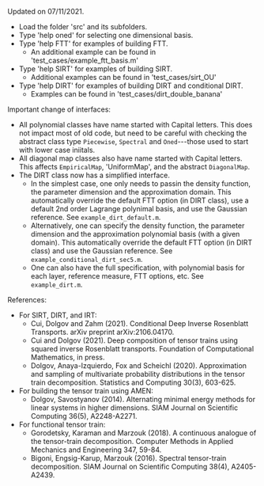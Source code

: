 
Updated on 07/11/2021. 

* Load the folder 'src' and its subfolders. 
* Type 'help oned' for selecting one dimensional basis.
* Type 'help FTT' for examples of building FTT. 
    * An additional example can be found in 'test_cases/example_ftt_basis.m'
* Type 'help SIRT' for examples of building SIRT. 
    * Additional examples can be found in 'test_cases/sirt_OU'
* Type 'help DIRT' for examples of building DIRT and conditional DIRT. 
    * Examples can be found in 'test_cases/dirt_double_banana'

Important change of interfaces:
* All polynomial classes have name started with Capital letters. This does not impact most of old code, but need to be careful with checking the abstract class type `Piecewise`, `Spectral` and `Oned`---those used to start with lower case iniitals.
* All diagonal map classes also have name started with Capital letters. This affects `EmpiricalMap`, 'UniformMap', and the abstract `DiagonalMap`.
* The DIRT class now has a simplified interface. 
    * In the simplest case, one only needs to passin the density function, the parameter dimension and the approximation domain. This automatically override the default FTT option (in DIRT class), use a default 2nd order Lagrange polynimal basis, and use the Gaussian reference. See `example_dirt_default.m`.
    * Alternatively, one can specify the density function, the parameter dimension and the approximation polynomial basis (with a given domain). This automatically override the default FTT option (in DIRT class) and use the Gaussian reference. See `example_conditional_dirt_sec5.m`.
    * One can also have the full specification, with polynomial basis for each layer, reference measure, FTT options, etc.  See `example_dirt.m`.

References: 
* For SIRT, DIRT, and IRT: 
    * Cui, Dolgov and Zahm (2021). Conditional Deep Inverse Rosenblatt Transports. arXiv preprint arXiv:2106.04170.
    * Cui and Dolgov (2021). Deep composition of tensor trains using squared inverse Rosenblatt transports. Foundation of Computational Mathematics, in press. 
    * Dolgov, Anaya-Izquierdo, Fox and Scheichl (2020). Approximation and sampling of multivariate probability distributions in the tensor train decomposition. Statistics and Computing 30(3), 603-625.
* For building the tensor train using AMEN:
    * Dolgov, Savostyanov (2014). Alternating minimal energy methods for linear systems in higher dimensions. SIAM Journal on Scientific Computing 36(5), A2248-A2271.
* For functional tensor train:
    * Gorodetsky, Karaman and Marzouk (2018). A continuous analogue of the tensor-train decomposition. Computer Methods in Applied Mechanics and Engineering 347, 59-84.
    * Bigoni, Engsig-Karup, Marzouk (2016). Spectral tensor-train decomposition. SIAM Journal on Scientific Computing 38(4), A2405-A2439.
